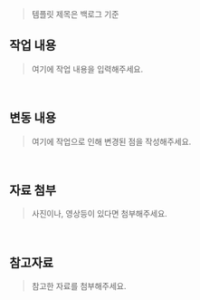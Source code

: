 > 템플릿 제목은 백로그 기준

## 작업 내용
> 여기에 작업 내용을 입력해주세요.

<br/>

## 변동 내용
> 여기에 작업으로 인해 변경된 점을 작성해주세요.

<br/>

## 자료 첨부
> 사진이나, 영상등이 있다면 첨부해주세요.

<br/>

## 참고자료
> 참고한 자료를 첨부해주세요. 